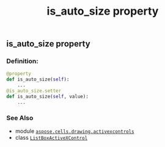 ﻿---
title: is_auto_size property
second_title: Aspose.Cells for Python via .NET API References
description: 
type: docs
weight: 150
url: /aspose.cells.drawing.activexcontrols/listboxactivexcontrol/is_auto_size/
is_root: false
---

## is_auto_size property

### Definition:
```python
@property
def is_auto_size(self):
    ...
@is_auto_size.setter
def is_auto_size(self, value):
    ...
```

### See Also
* module [`aspose.cells.drawing.activexcontrols`](../../)
* class [`ListBoxActiveXControl`](/cells/python-net/aspose.cells.drawing.activexcontrols/listboxactivexcontrol)
